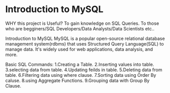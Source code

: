 # Introduction to MySQL

WHY this project is Useful?
  To gain knowledge on SQL Queries.
  To those who are begginers/SQL Developers/Data Analysts/Data Scientists etc..

Introduction to MySQL
  MySQL is a popular open-source relational database management system(rdbms) that uses Structured Query Language(SQL) to manage data. It's widely used for web applications, data analysis, and more.

Basic SQL Commands:
  1.Creating a Table.
  2.Inserting values into table.
  3.selecting data from table.
  4.Updating feilds in table.
  5.Deleting data from table.
  6.Filtering data using where clause.
  7.Sorting data using Order By caluse.
  8.using Aggregate Functions.
  9.Grouping data with Group By Clause.
  

